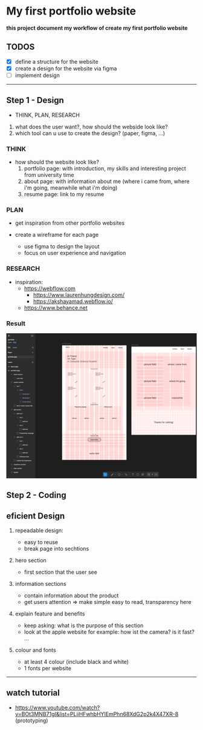 # My first portfolio website

**this project document my workflow of create my first portfolio website**

## TODOS

- [x] define a structure for the website
- [x] create a design for the website via figma
- [ ] implement design

---

## Step 1 - Design

- THINK, PLAN, RESEARCH

1. what does the user want?, how should the webside look like?
2. which tool can u use to create the design? (paper, figma, ...)

### THINK

- how should the website look like?
  1. portfolio page: with introduction, my skills and interesting project from university time
  2. about page: with information about me (where i came from, where i'm going, meanwhile what i'm doing)
  3. resume page: link to my resume

### PLAN

- get inspiration from other portfolio websites

- create a wireframe for each page
  - use figma to design the layout
  - focus on user experience and navigation

### RESEARCH

- inspiration:
  - https://webflow.com
    - https://www.laurenhungdesign.com/
    - https://akshayamad.webflow.io/
  - https://www.behance.net

### Result

![website_structure_v1](docs/image/figma_structure_v1.png)

## Step 2 - Coding

## eficient Design

1. repeadable design:

   - easy to reuse
   - break page into sechtions

2. hero section

   - first section that the user see

3. information sections

   - contain information about the product
   - get users attention => make simple easy to read, transparency here

4. explain feature and benefits

   - keep asking: what is the purpose of this section
   - look at the apple website for example: how ist the camera? is it fast? ...

5. colour and fonts
   - at least 4 colour (include black and white)
   - 1 fonts per website

---

## watch tutorial

- https://www.youtube.com/watch?v=BOt3MNB71gI&list=PLjiHFwhbHYlEmPhn68XdG2p2k4X47XR-8 (prototyping)
